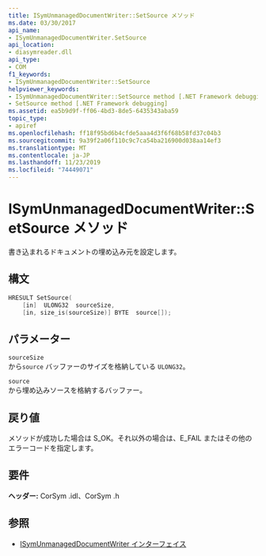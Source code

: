 ```yaml
---
title: ISymUnmanagedDocumentWriter::SetSource メソッド
ms.date: 03/30/2017
api_name:
- ISymUnmanagedDocumentWriter.SetSource
api_location:
- diasymreader.dll
api_type:
- COM
f1_keywords:
- ISymUnmanagedDocumentWriter::SetSource
helpviewer_keywords:
- ISymUnmanagedDocumentWriter::SetSource method [.NET Framework debugging]
- SetSource method [.NET Framework debugging]
ms.assetid: ea5b9d9f-ff06-4bd3-8de5-6435343aba59
topic_type:
- apiref
ms.openlocfilehash: ff18f95bd6b4cfde5aaa4d3f6f68b58fd37c04b3
ms.sourcegitcommit: 9a39f2a06f110c9c7ca54ba216900d038aa14ef3
ms.translationtype: MT
ms.contentlocale: ja-JP
ms.lasthandoff: 11/23/2019
ms.locfileid: "74449071"
---
```

# <a name="isymunmanageddocumentwritersetsource-method"></a>ISymUnmanagedDocumentWriter::SetSource メソッド
書き込まれるドキュメントの埋め込み元を設定します。  
  
## <a name="syntax"></a>構文  
  
```cpp  
HRESULT SetSource(  
    [in]  ULONG32  sourceSize,  
    [in, size_is(sourceSize)] BYTE  source[]);  
```  
  
## <a name="parameters"></a>パラメーター  
 `sourceSize`  
 から`source` バッファーのサイズを格納している `ULONG32`。  
  
 `source`  
 から埋め込みソースを格納するバッファー。  
  
## <a name="return-value"></a>戻り値  
 メソッドが成功した場合は S_OK。それ以外の場合は、E_FAIL またはその他のエラーコードを指定します。  
  
## <a name="requirements"></a>要件  
 **ヘッダー:** CorSym .idl、CorSym .h  
  
## <a name="see-also"></a>参照

- [ISymUnmanagedDocumentWriter インターフェイス](../../../../docs/framework/unmanaged-api/diagnostics/isymunmanageddocumentwriter-interface.md)
